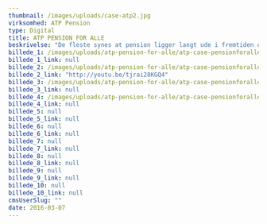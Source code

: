 ```yaml
---
thumbnail: /images/uploads/case-atp2.jpg
virksomhed: ATP Pension
type: Digital
title: ATP PENSION FOR ALLE
beskrivelse: "De fleste synes at pension ligger langt ude i fremtiden og derfor er emnet ofte lav-interesse område, der er svært at få folk til at involvere sig i. Opgaven var derfor at få danskerne til at involvere sig lidt mere i deres egen pension. Vi udviklede en pensionsportal og tilhørende dialog kommunikation for den store del af danskerne som har mindst tjek på deres pension. Vi gav danskerne ét sted at gå hen, når de var i tvivl om pension. Et sted, hvor de let og enkelt kunne – og fortsat kan - finde viden, råd og inspiration i form af relevante artikler (inddelt i livsfaser), voxpops, film og erfaringsvæg. Resultatet har været over 230.000 besøg i portalens første 6 måneder, hvoraf 5 % af de besøgende har tilmeldt sig pensionforalle.dk."
billede_1: /images/uploads/atp-pension-for-alle/atp-case-pensionforalle-01.png
billede_1_link: null
billede_2: /images/uploads/atp-pension-for-alle/atp-case-pensionforalle-02.jpg
billede_2_link: "http://youtu.be/tjrai28KGQ4"
billede_3: /images/uploads/atp-pension-for-alle/atp-case-pensionforalle-03.png
billede_3_link: null
billede_4: /images/uploads/atp-pension-for-alle/atp-case-pensionforalle-04.png
billede_4_link: null
billede_5: null
billede_5_link: null
billede_6: null
billede_6_link: null
billede_7: null
billede_7_link: null
billede_8: null
billede_8_link: null
billede_9: null
billede_9_link: null
billede_10: null
billede_10_link: null
cmsUserSlug: ""
date: 2016-03-07 
---
```


